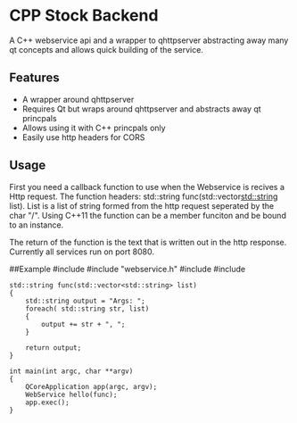 # CPP Stock Backend

A C++ webservice api and a wrapper to qhttpserver abstracting away many qt concepts and allows quick building of the service.

## Features
* A wrapper around qhttpserver
* Requires Qt but wraps around qhttpserver and abstracts away qt princpals
* Allows using it with C++ princpals only
* Easily use http headers for CORS

## Usage
First you need a callback function to use when the Webservice is recives a  Http request. The function headers:
 std::string func(std::vector<std::string> list). List is a list of string formed from the http request seperated by the char "/". Using C++11 the function can be a member funciton and be bound to an instance.<br>
 
The return of the function is the text that is written out in the http response.
Currently all services run on port 8080.

##Example
	#include <QCoreApplication>
	#include "webservice.h"
	#include <string>
	#include <vector>

	std::string func(std::vector<std::string> list)
	{
		std::string output = "Args: ";
		foreach( std::string str, list)
		{
			output += str + ", ";
		}

		return output;
	}

	int main(int argc, char **argv)
	{
		QCoreApplication app(argc, argv);
		WebService hello(func);
		app.exec();
	}

